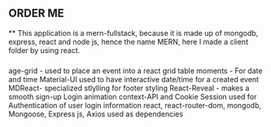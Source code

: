 ## ORDER ME
** This application is a  mern-fullstack, because it is made up of mongodb, express, react and node js, hence the name MERN, here I made a client folder by using react.
###
age-grid - used to place an event into a react grid table
moments - For date and time
Material-UI used to have interactive date/time for a created event
MDReact- specialized stlylling for footer styling
React-Reveal - makes  a smooth sign-up Login animation
context-API and Cookie Session used for Authentication of user login information
react, react-router-dom, mongodb, Mongoose, Express js, Axios used as dependencies

